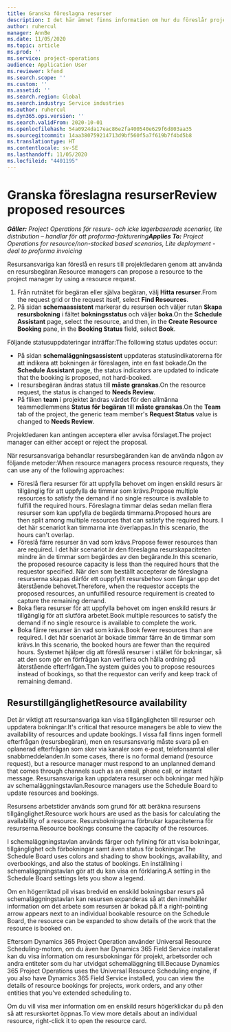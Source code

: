 ```yaml
---
title: Granska föreslagna resurser
description: I det här ämnet finns information om hur du föreslår projektresurser.
author: ruhercul
manager: AnnBe
ms.date: 11/05/2020
ms.topic: article
ms.prod: ''
ms.service: project-operations
audience: Application User
ms.reviewer: kfend
ms.search.scope: ''
ms.custom: ''
ms.assetid: ''
ms.search.region: Global
ms.search.industry: Service industries
ms.author: ruhercul
ms.dyn365.ops.version: ''
ms.search.validFrom: 2020-10-01
ms.openlocfilehash: 54a0924da17eac86e2fa400540e629f6d803aa35
ms.sourcegitcommit: 14aa380759214713d9bf560f5a7f619b7f4bd5b8
ms.translationtype: HT
ms.contentlocale: sv-SE
ms.lasthandoff: 11/05/2020
ms.locfileid: "4401195"
---
```

# <a name="review-proposed-resources"></a><span data-ttu-id="20104-103">Granska föreslagna resurser</span><span class="sxs-lookup"><span data-stu-id="20104-103">Review proposed resources</span></span>

<span data-ttu-id="20104-104">_**Gäller:** Project Operations för resurs- och icke lagerbaserade scenarier, lite distribution – handlar för att proforma-fakturering_</span><span class="sxs-lookup"><span data-stu-id="20104-104">_**Applies To:** Project Operations for resource/non-stocked based scenarios, Lite deployment - deal to proforma invoicing_</span></span>

<span data-ttu-id="20104-105">Resursansvariga kan föreslå en resurs till projektledaren genom att använda en resursbegäran.</span><span class="sxs-lookup"><span data-stu-id="20104-105">Resource managers can propose a resource to the project manager by using a resource request.</span></span>

1. <span data-ttu-id="20104-106">Från rutnätet för begäran eller själva begäran, välj **Hitta resurser**.</span><span class="sxs-lookup"><span data-stu-id="20104-106">From the request grid or the request itself, select **Find Resources**.</span></span>
2. <span data-ttu-id="20104-107">På sidan **schemaassistent** markerar du resursen och väljer rutan **Skapa resursbokning** i fältet **bokningsstatus** och väljer **boka**.</span><span class="sxs-lookup"><span data-stu-id="20104-107">On the **Schedule Assistant** page, select the resource, and then, in the **Create Resource Booking** pane, in the **Booking Status** field, select **Book**.</span></span>

<span data-ttu-id="20104-108">Följande statusuppdateringar inträffar:</span><span class="sxs-lookup"><span data-stu-id="20104-108">The following status updates occur:</span></span>

- <span data-ttu-id="20104-109">På sidan **schemaläggningsassistent** uppdateras statusindikatorerna för att indikera att bokningen är föreslagen, inte en fast bokade.</span><span class="sxs-lookup"><span data-stu-id="20104-109">On the **Schedule Assistant** page, the status indicators are updated to indicate that the booking is proposed, not hard-booked.</span></span>
- <span data-ttu-id="20104-110">I resursbegäran ändras status till **måste granskas**.</span><span class="sxs-lookup"><span data-stu-id="20104-110">On the resource request, the status is changed to **Needs Review**.</span></span>
- <span data-ttu-id="20104-111">På fliken **team** i projektet ändras värdet för den allmänna teammedlemmens **Status för begäran** till **måste granskas**.</span><span class="sxs-lookup"><span data-stu-id="20104-111">On the **Team** tab of the project, the generic team member's **Request Status** value is changed to **Needs Review**.</span></span>

<span data-ttu-id="20104-112">Projektledaren kan antingen acceptera eller avvisa förslaget.</span><span class="sxs-lookup"><span data-stu-id="20104-112">The project manager can either accept or reject the proposal.</span></span>

<span data-ttu-id="20104-113">När resursansvariga behandlar resursbegäranden kan de använda någon av följande metoder:</span><span class="sxs-lookup"><span data-stu-id="20104-113">When resource managers process resource requests, they can use any of the following approaches:</span></span>

- <span data-ttu-id="20104-114">Föreslå flera resurser för att uppfylla behovet om ingen enskild resurs är tillgänglig för att uppfylla de timmar som krävs.</span><span class="sxs-lookup"><span data-stu-id="20104-114">Propose multiple resources to satisfy the demand if no single resource is available to fulfill the required hours.</span></span> <span data-ttu-id="20104-115">Föreslagna timmar delas sedan mellan flera resurser som kan uppfylla de begärda timmarna.</span><span class="sxs-lookup"><span data-stu-id="20104-115">Proposed hours are then split among multiple resources that can satisfy the required hours.</span></span> <span data-ttu-id="20104-116">I det här scenariot kan timmarna inte överlappas.</span><span class="sxs-lookup"><span data-stu-id="20104-116">In this scenario, the hours can't overlap.</span></span>
- <span data-ttu-id="20104-117">Föreslå färre resurser än vad som krävs.</span><span class="sxs-lookup"><span data-stu-id="20104-117">Propose fewer resources than are required.</span></span> <span data-ttu-id="20104-118">I det här scenariot är den föreslagna resurskapaciteten mindre än de timmar som begärdes av den begärande.</span><span class="sxs-lookup"><span data-stu-id="20104-118">In this scenario, the proposed resource capacity is less than the required hours that the requestor specified.</span></span> <span data-ttu-id="20104-119">När den som beställt accepterar de föreslagna resurserna skapas därför ett ouppfyllt resursbehov som fångar upp det återstående behovet.</span><span class="sxs-lookup"><span data-stu-id="20104-119">Therefore, when the requestor accepts the proposed resources, an unfulfilled resource requirement is created to capture the remaining demand.</span></span>
- <span data-ttu-id="20104-120">Boka flera resurser för att uppfylla behovet om ingen enskild resurs är tillgänglig för att slutföra arbetet.</span><span class="sxs-lookup"><span data-stu-id="20104-120">Book multiple resources to satisfy the demand if no single resource is available to complete the work.</span></span>
- <span data-ttu-id="20104-121">Boka färre resurser än vad som krävs.</span><span class="sxs-lookup"><span data-stu-id="20104-121">Book fewer resources than are required.</span></span> <span data-ttu-id="20104-122">I det här scenariot är bokade timmar färre än de timmar som krävs.</span><span class="sxs-lookup"><span data-stu-id="20104-122">In this scenario, the booked hours are fewer than the required hours.</span></span> <span data-ttu-id="20104-123">Systemet hjälper dig att föreslå resurser i stället för bokningar, så att den som gör en förfrågan kan verifiera och hålla ordning på återstående efterfrågan.</span><span class="sxs-lookup"><span data-stu-id="20104-123">The system guides you to propose resources instead of bookings, so that the requestor can verify and keep track of remaining demand.</span></span>

## <a name="resource-availability"></a><span data-ttu-id="20104-124">Resurstillgänglighet</span><span class="sxs-lookup"><span data-stu-id="20104-124">Resource availability</span></span>

<span data-ttu-id="20104-125">Det är viktigt att resursansvariga kan visa tillgängligheten till resurser och uppdatera bokningar.</span><span class="sxs-lookup"><span data-stu-id="20104-125">It's critical that resource managers be able to view the availability of resources and update bookings.</span></span> <span data-ttu-id="20104-126">I vissa fall finns ingen formell efterfrågan (resursbegäran), men en resursansvarig måste svara på en oplanerad efterfrågan som sker via kanaler som e-post, telefonsamtal eller snabbmeddelanden.</span><span class="sxs-lookup"><span data-stu-id="20104-126">In some cases, there is no formal demand (resource request), but a resource manager must respond to an unplanned demand that comes through channels such as an email, phone call, or instant message.</span></span> <span data-ttu-id="20104-127">Resursansvariga kan uppdatera resurser och bokningar med hjälp av schemaläggningstavlan.</span><span class="sxs-lookup"><span data-stu-id="20104-127">Resource managers use the Schedule Board to update resources and bookings.</span></span>

<span data-ttu-id="20104-128">Resursens arbetstider används som grund för att beräkna resursens tillgänglighet.</span><span class="sxs-lookup"><span data-stu-id="20104-128">Resource work hours are used as the basis for calculating the availability of a resource.</span></span> <span data-ttu-id="20104-129">Resursbokningarna förbrukar kapaciteterna för resurserna.</span><span class="sxs-lookup"><span data-stu-id="20104-129">Resource bookings consume the capacity of the resources.</span></span>

<span data-ttu-id="20104-130">I schemaläggningstavlan används färger och fyllning för att visa bokningar, tillgänglighet och förbokningar samt även status för bokningar.</span><span class="sxs-lookup"><span data-stu-id="20104-130">The Schedule Board uses colors and shading to show bookings, availability, and overbookings, and also the status of bookings.</span></span> <span data-ttu-id="20104-131">En inställning i schemaläggningstavlan gör att du kan visa en förklaring.</span><span class="sxs-lookup"><span data-stu-id="20104-131">A setting in the Schedule Board settings lets you show a legend.</span></span>

<span data-ttu-id="20104-132">Om en högerriktad pil visas bredvid en enskild bokningsbar resurs på schemaläggningstavlan kan resursen expanderas så att den innehåller information om det arbete som resursen är bokad på.</span><span class="sxs-lookup"><span data-stu-id="20104-132">If a right-pointing arrow appears next to an individual bookable resource on the Schedule Board, the resource can be expanded to show details of the work that the resource is booked on.</span></span>

<span data-ttu-id="20104-133">Eftersom Dynamics 365 Project Operation använder Universal Resource Scheduling-motorn, om du även har Dynamics 365 Field Service installerat kan du visa information om resursbokningar för projekt, arbetsorder och andra entiteter som du har utvidgat schemaläggning till.</span><span class="sxs-lookup"><span data-stu-id="20104-133">Because Dynamics 365 Project Operations uses the Universal Resource Scheduling engine, if you also have Dynamics 365 Field Service installed, you can view the details of resource bookings for projects, work orders, and any other entities that you've extended scheduling to.</span></span>

<span data-ttu-id="20104-134">Om du vill visa mer information om en enskild resurs högerklickar du på den så att resurskortet öppnas.</span><span class="sxs-lookup"><span data-stu-id="20104-134">To view more details about an individual resource, right-click it to open the resource card.</span></span>

